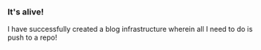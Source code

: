 ### It's alive!

I have successfully created a blog infrastructure wherein all I need to do is push to a repo!
